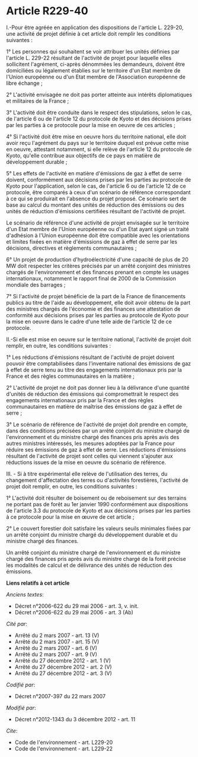 # Article R229-40

I.-Pour être agréée en application des dispositions de l'article L. 229-20, une activité de projet définie à cet article doit
remplir les conditions suivantes : 

1° Les personnes qui souhaitent se voir attribuer les unités définies par l'article L. 229-22 résultant de l'activité de
projet pour laquelle elles sollicitent l'agrément, ci-après dénommées les demandeurs, doivent être domiciliées ou légalement
établies sur le territoire d'un Etat membre de l'Union européenne ou d'un Etat membre de l'Association européenne de libre
échange ; 

2° L'activité envisagée ne doit pas porter atteinte aux intérêts diplomatiques et militaires de la France ; 

3° L'activité doit être conduite dans le respect des stipulations, selon le cas, de l'article 6 ou de l'article 12 du
protocole de Kyoto et des décisions prises par les parties à ce protocole pour la mise en oeuvre de ces articles ; 

4° Si l'activité doit être mise en oeuvre hors du territoire national, elle doit avoir reçu l'agrément du pays sur le
territoire duquel est prévue cette mise en oeuvre, attestant notamment, si elle relève de l'article 12 du protocole de Kyoto,
qu'elle contribue aux objectifs de ce pays en matière de développement durable ; 

5° Les effets de l'activité en matière d'émissions de gaz à effet de serre doivent, conformément aux décisions prises par les
parties au protocole de Kyoto pour l'application, selon le cas, de l'article 6 ou de l'article 12 de ce protocole, être
comparés à ceux d'un scénario de référence correspondant à ce qui se produirait en l'absence du projet proposé. Ce scénario
sert de base au calcul du montant des unités de réduction des émissions ou des unités de réduction d'émissions certifiées
résultant de l'activité de projet. 

Le scénario de référence d'une activité de projet envisagée sur le territoire d'un Etat membre de l'Union européenne ou d'un
Etat ayant signé un traité d'adhésion à l'Union européenne doit être compatible avec les orientations et limites fixées en
matière d'émissions de gaz à effet de serre par les décisions, directives et règlements communautaires ; 

6° Un projet de production d'hydroélectricité d'une capacité de plus de 20 MW doit respecter les critères précisés par un
arrêté conjoint des ministres chargés de l'environnement et des finances prenant en compte les usages internationaux,
notamment le rapport final de 2000 de la Commission mondiale des barrages ; 

7° Si l'activité de projet bénéficie de la part de la France de financements publics au titre de l'aide au développement,
elle doit avoir obtenu de la part des ministres chargés de l'économie et des finances une attestation de conformité aux
décisions prises par les parties au protocole de Kyoto pour la mise en oeuvre dans le cadre d'une telle aide de l'article 12
de ce protocole. 

II.-Si elle est mise en oeuvre sur le territoire national, l'activité de projet doit remplir, en outre, les conditions
suivantes : 

1° Les réductions d'émissions résultant de l'activité de projet doivent pouvoir être comptabilisées dans l'inventaire
national des émissions de gaz à effet de serre tenu au titre des engagements internationaux pris par la France et des règles
communautaires en la matière ; 

2° L'activité de projet ne doit pas donner lieu à la délivrance d'une quantité d'unités de réduction des émissions qui
compromettrait le respect des engagements internationaux pris par la France et des règles communautaires en matière de
maîtrise des émissions de gaz à effet de serre ; 

3° Le scénario de référence de l'activité de projet doit prendre en compte, dans des conditions précisées par un arrêté
conjoint du ministre chargé de l'environnement et du ministre chargé des finances pris après avis des autres ministres
intéressés, les mesures adoptées par la France pour réduire ses émissions de gaz à effet de serre. Les réductions d'émissions
résultant de l'activité de projet sont celles qui viennent s'ajouter aux réductions issues de la mise en oeuvre du scénario
de référence.

III. - Si à titre expérimental elle relève de l'utilisation des terres, du changement d'affectation des terres ou d'activités
forestières, l'activité de projet doit remplir, en outre, les conditions suivantes : 

1° L'activité doit résulter de boisement ou de reboisement sur des terrains ne portant pas de forêt au 1er janvier 1990
conformément aux dispositions de l'article 3.3 du protocole de Kyoto et aux décisions prises par les parties à ce protocole
pour la mise en œuvre de cet article ; 

2° Le couvert forestier doit satisfaire les valeurs seuils minimales fixées par un arrêté conjoint du ministre chargé du
développement durable et du ministre chargé des finances. 

Un arrêté conjoint du ministre chargé de l'environnement et du ministre chargé des finances pris après avis du ministre
chargé de la forêt précise les modalités de calcul et de délivrance des unités de réduction des émissions.

**Liens relatifs à cet article**

_Anciens textes_:

  - Décret n°2006-622 du 29 mai 2006 - art. 3, v. init.
  - Décret n°2006-622 du 29 mai 2006 - art. 3 (Ab)

_Cité par_:

  - Arrêté du 2 mars 2007 - art. 13 (V)
  - Arrêté du 2 mars 2007 - art. 15 (V)
  - Arrêté du 2 mars 2007 - art. 6 (V)
  - Arrêté du 2 mars 2007 - art. 9 (V)
  - Arrêté du 27 décembre 2012 - art. 1 (V)
  - Arrêté du 27 décembre 2012 - art. 2 (V)
  - Arrêté du 27 décembre 2012 - art. 3 (V)

_Codifié par_:

  - Décret n°2007-397 du 22 mars 2007

_Modifié par_:

  - Décret n°2012-1343 du 3 décembre 2012 - art. 11

_Cite_:

  - Code de l'environnement - art. L229-20
  - Code de l'environnement - art. L229-22
